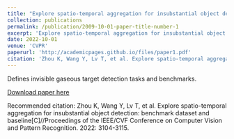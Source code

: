 ```yaml
---
title: "Explore spatio-temporal aggregation for insubstantial object detection: benchmark dataset and baselin"
collection: publications
permalink: /publication/2009-10-01-paper-title-number-1
excerpt: 'Explore spatio-temporal aggregation for insubstantial object detection: benchmark dataset and baselin'
date: 2022-10-01
venue: 'CVPR'
paperurl: 'http://academicpages.github.io/files/paper1.pdf'
citation: 'Zhou K, Wang Y, Lv T, et al. Explore spatio-temporal aggregation for insubstantial object detection: benchmark dataset and baseline[C]//Proceedings of the IEEE/CVF Conference on Computer Vision and Pattern Recognition. 2022: 3104-3115.'
---
```

Defines invisible gaseous target detection tasks and benchmarks.

[Download paper here](http://academicpages.github.io/files/paper1.pdf)

Recommended citation: Zhou K, Wang Y, Lv T, et al. Explore spatio-temporal aggregation for insubstantial object detection: benchmark dataset and baseline[C]//Proceedings of the IEEE/CVF Conference on Computer Vision and Pattern Recognition. 2022: 3104-3115.
